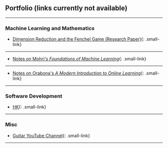 <style>
    /* Define a class to style the smaller links */
    .small-link {
        font-size: 80%; /* You can adjust the percentage as needed */
    }
</style>


## Portfolio (links currently not available)

---

### Machine Learning and Mathematics

- [Dimension Reduction and the Fenchel Game (Research Paper)](/sample_page){: .small-link}
---

- [Notes on Mohri's *Foundations of Machine Learning*](/sample_page){: .small-link} <!-- <img src="images/dummy_thumbnail.jpg?raw=true"/> -->
---

- [Notes on Orabona's *A Modern Introduction to Online Learning*](/pdf/sample_presentation.pdf){: .small-link}
---

### Software Development

- [HK](/sample_page){: .small-link}
---

### Misc

- [Guitar YouTube Channel](https://www.youtube.com/channel/UCt09JUmh4oMOzcaV8VFyyoQ){: .small-link}
---



